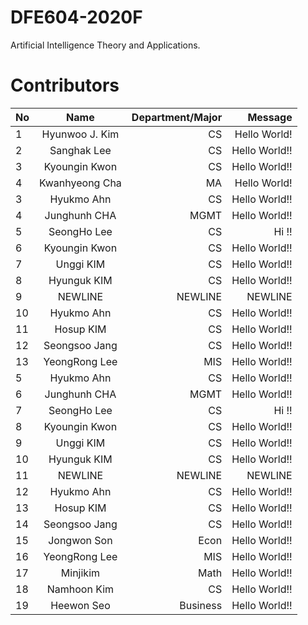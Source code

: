 # DFE604-2020F
Artificial Intelligence Theory and Applications.

# Contributors
| No            | Name           | Department/Major | Message           |
| ------------- |:--------------:| ----------------:|------------------:|
| 1             | Hyunwoo J. Kim | CS               | Hello World!      |
| 2             | Sanghak Lee    | CS               | Hello World!!     |
| 3             | Kyoungin Kwon  | CS               | Hello World!!     |
| 4             | Kwanhyeong Cha | MA               | Hello World!      |
| 3             | Hyukmo Ahn    | CS               | Hello World!!     |
| 4             | Junghunh CHA | MGMT          | Hello World!!     |
| 5             | SeongHo Lee    | CS               | Hi !!                 |
| 6             | Kyoungin Kwon    | CS               | Hello World!!     |
| 7             | Unggi KIM    | CS               | Hello World!!     |
| 8             | Hyunguk KIM    | CS               | Hello World!!     |
| 9             | NEWLINE    | NEWLINE              | NEWLINE    |
| 10             | Hyukmo Ahn    | CS               | Hello World!!     |
| 11            | Hosup KIM    | CS               | Hello World!!     |
| 12            | Seongsoo Jang    | CS               | Hello World!!     |
| 13            | YeongRong Lee    | MIS               | Hello World!!     |
| 5             | Hyukmo Ahn     | CS               | Hello World!!     |
| 6             | Junghunh CHA   | MGMT          | Hello World!!     |
| 7             | SeongHo Lee    | CS               | Hi !!                 |
| 8             | Kyoungin Kwon  | CS               | Hello World!!     |
| 9             | Unggi KIM      | CS               | Hello World!!     |
| 10             | Hyunguk KIM    | CS               | Hello World!!     |
| 11            | NEWLINE    | NEWLINE              | NEWLINE    |
| 12            | Hyukmo Ahn    | CS               | Hello World!!     |
| 13            | Hosup KIM    | CS               | Hello World!!     |
| 14            | Seongsoo Jang    | CS               | Hello World!!     |
| 15            | Jongwon Son      | Econ              | Hello World!!     |
| 16            | YeongRong Lee   | MIS              | Hello World!!     |
| 17            | Minjikim      | Math              | Hello World!!     |
| 18            | Namhoon Kim      | CS              | Hello World!!     |
| 19            | Heewon Seo      | Business              | Hello World!!     |
